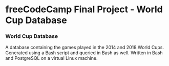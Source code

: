 # freeCodeCamp Final Project - World Cup Database

### World Cup Database
A database containing the games played in the 2014 and 2018 World Cups. Generated using a Bash script and queried in Bash as well.
Written in Bash and PostgreSQL on a virtual Linux machine.

